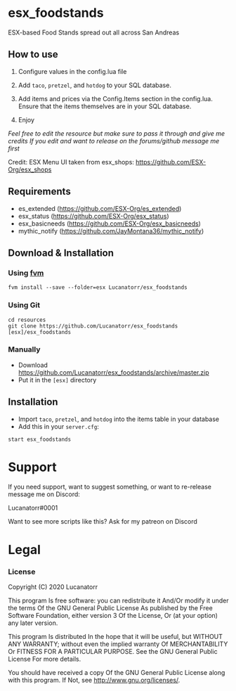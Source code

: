 # esx_foodstands

ESX-based Food Stands spread out all across San Andreas


## How to use

1. Configure values in the config.lua file

2. Add `taco`, `pretzel`, and `hotdog` to your SQL database.

3. Add items and prices via the Config.Items section in the config.lua. Ensure that the items themselves are in your SQL database.

4. Enjoy
  

*Feel free to edit the resource but make sure to pass it through and give me credits*
*If you edit and want to release on the forums/github message me first*

Credit:
ESX Menu UI taken from esx_shops: https://github.com/ESX-Org/esx_shops

## Requirements
- es_extended (https://github.com/ESX-Org/es_extended)
- esx_status (https://github.com/ESX-Org/esx_status)
- esx_basicneeds (https://github.com/ESX-Org/esx_basicneeds)
- mythic_notify (https://github.com/JayMontana36/mythic_notify)

## Download & Installation

### Using [fvm](https://github.com/qlaffont/fvm-installer)
```
fvm install --save --folder=esx Lucanatorr/esx_foodstands
```

### Using Git
```
cd resources
git clone https://github.com/Lucanatorr/esx_foodstands [esx]/esx_foodstands
```

### Manually
- Download https://github.com/Lucanatorr/esx_foodstands/archive/master.zip
- Put it in the `[esx]` directory

## Installation
- Import `taco`, `pretzel`, and `hotdog` into the items table in your database
- Add this in your `server.cfg`:

```
start esx_foodstands
```


# Support
If you need support, want to suggest something, or want to re-release message me on Discord:

Lucanatorr#0001

Want to see more scripts like this? Ask for my patreon on Discord
# Legal
### License

Copyright (C) 2020 Lucanatorr

This program Is free software: you can redistribute it And/Or modify it under the terms Of the GNU General Public License As published by the Free Software Foundation, either version 3 Of the License, Or (at your option) any later version.

This program Is distributed In the hope that it will be useful, but WITHOUT ANY WARRANTY; without even the implied warranty Of MERCHANTABILITY Or FITNESS FOR A PARTICULAR PURPOSE. See the GNU General Public License For more details.

You should have received a copy Of the GNU General Public License along with this program. If Not, see http://www.gnu.org/licenses/.
